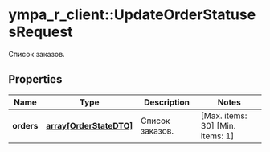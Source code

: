 # ympa_r_client::UpdateOrderStatusesRequest

Список заказов.

## Properties
Name | Type | Description | Notes
------------ | ------------- | ------------- | -------------
**orders** | [**array[OrderStateDTO]**](OrderStateDTO.md) | Список заказов. | [Max. items: 30] [Min. items: 1] 


